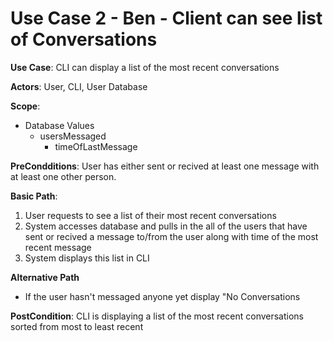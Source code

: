 # Use Case 2 - Ben - Client can see list of Conversations

**Use Case**: CLI can display a list of the most recent conversations

**Actors**: User, CLI, User Database

**Scope**: 
  * Database Values
    * usersMessaged
      * timeOfLastMessage

**PreCondditions**: User has either sent or recived at least one message with at least one other person.

**Basic Path**:

  1. User requests to see a list of their most recent conversations
  2. System accesses database and pulls in the all of the users that have sent or recived a message to/from the user along with time of the most recent message
  3. System displays this list in CLI

**Alternative Path**
  * If the user hasn't messaged anyone yet display "No Conversations

**PostCondition**: CLI is displaying a list of the most recent conversations sorted from most to least recent
